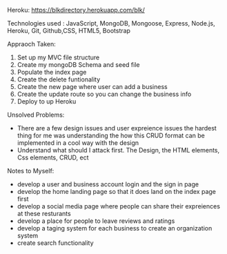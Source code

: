 Heroku: https://blkdirectory.herokuapp.com/blk/

Technologies used : 
JavaScript, MongoDB, Mongoose, Express, Node.js, Heroku, Git, Github,CSS, HTML5, Bootstrap

Appraoch Taken:
1. Set up my MVC file structure
2. Create my mongoDB Schema and seed file
3. Populate the index page
4. Create the delete funtionality
5. Create the new page where user can add a business
6. Create the update route so you can change the business info
7. Deploy to up Heroku

Unsolved Problems:
- There are a few design issues and user expreience issues the hardest thing for me was understanding the how this CRUD format can be implemented in a cool way with the design
- Understand what should I attack first. The Design, the HTML elements, Css elements, CRUD, ect

Notes to Myself:
- develop a user and business account login and the sign in page
- develop the home landing page so that it does land on the index page first
- develop a social media page where people can share their expreiences at these resturants
- develop a place for people to leave reviews and ratings
- develop a taging system for each business to create an organization system
- create search functionality